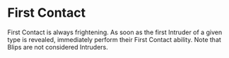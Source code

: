 # First Contact

First Contact is always frightening. As soon as the
first Intruder of a given type is revealed, immediately perform their First Contact ability. Note that Blips
are not considered Intruders.